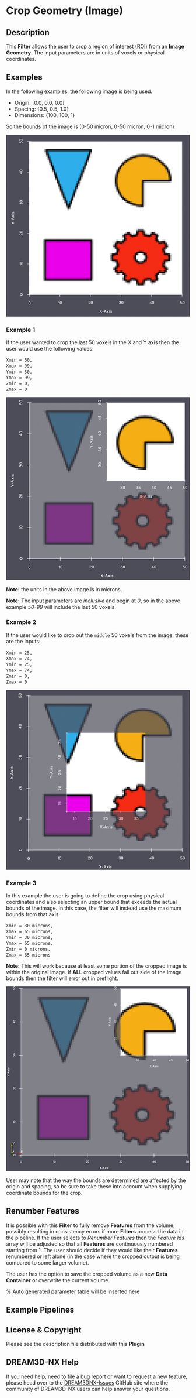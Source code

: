 # Crop Geometry (Image)

## Description

This **Filter** allows the user to crop a region of interest (ROI) from an **Image Geometry**.  The input parameters are in units of voxels or physical coordinates.  

## Examples

In the following examples, the following image is being used.

- Origin:     [0.0, 0.0, 0.0]
- Spacing:    {0.5, 0.5, 1.0}
- Dimensions: {100, 100, 1}

So the bounds of the image is (0-50 micron, 0-50 micron, 0-1 micron)

![Base image for examples](Images/CropImageGeometry_1.png)

### Example 1

If the user wanted to crop the last 50 voxels in the X and Y axis then the user would use the following values:

    Xmin = 50,
    Xmax = 99,
    Ymin = 50,
    Ymax = 99,
    Zmin = 0,
    Zmax = 0 

![Cropped image using voxels as the bounds](Images/CropImageGeometry_2.png)

**Note:** the units in the above image is in microns.

**Note:** The input parameters are *inclusive* and begin at *0*, so in the above example *50-99* will include the last 50 voxels.

### Example 2

If the user would like to crop out the `middle` 50 voxels from the image, these are the inputs:

    Xmin = 25,
    Xmax = 74,
    Ymin = 25,
    Ymax = 74,
    Zmin = 0,
    Zmax = 0

![Cropped image using voxels as the bounds](Images/CropImageGeometry_3.png)

### Example 3

In this example the user is going to define the crop using physical coordinates and also selecting an upper bound that exceeds the actual bounds of the image. In this case, the filter will instead use the maximum bounds from that axis.

    Xmin = 30 microns,
    Xmax = 65 microns,
    Ymin = 30 microns,
    Ymax = 65 microns,
    Zmin = 0 microns,
    Zmax = 65 microns

**Note:** This will work because at least some portion of the cropped image is within the original image. If **ALL** cropped values fall out side of the image bounds then the filter will error out in preflight.

![Cropped image using voxels as the bounds](Images/CropImageGeometry_4.png)

User may note that the way the bounds are determined are affected by the origin and spacing, so be sure to take these into account when supplying coordinate bounds for the crop.

## Renumber Features

It is possible with this **Filter** to fully remove **Features** from the volume, possibly resulting in consistency errors if more **Filters** process the data in the pipeline. If the user selects to *Renumber Features* then the *Feature Ids* array will be adjusted so that all **Features** are continuously numbered starting from 1. The user should decide if they would like their **Features** renumbered or left alone (in the case where the cropped output is being compared to some larger volume).

The user has the option to save the cropped volume as a new **Data Container** or overwrite the current volume.

% Auto generated parameter table will be inserted here

## Example Pipelines

## License & Copyright

Please see the description file distributed with this **Plugin**

## DREAM3D-NX Help

If you need help, need to file a bug report or want to request a new feature, please head over to the [DREAM3DNX-Issues](https://github.com/BlueQuartzSoftware/DREAM3DNX-Issues/discussions) GItHub site where the community of DREAM3D-NX users can help answer your questions.
